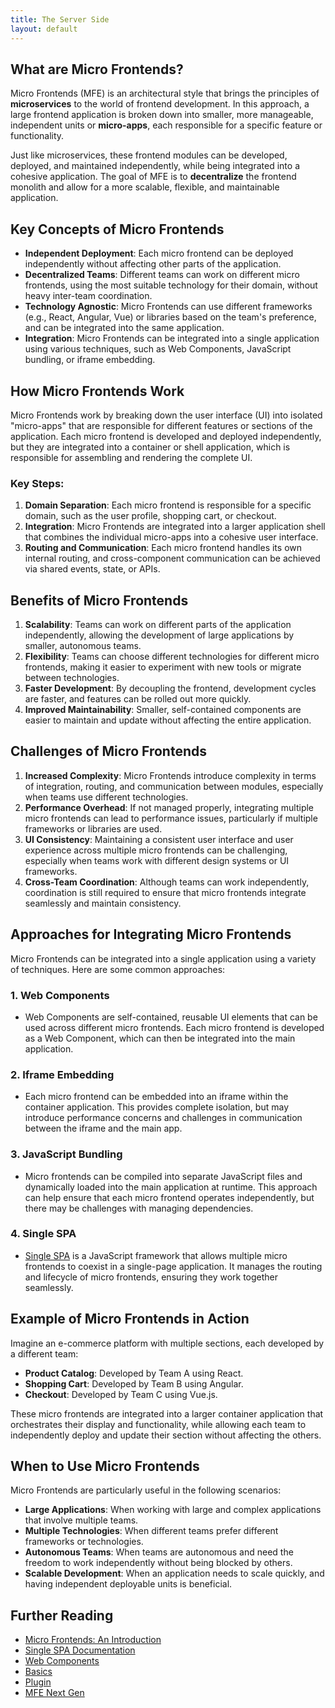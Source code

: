 ```yaml
---
title: The Server Side
layout: default
---
```


## What are Micro Frontends?

Micro Frontends (MFE) is an architectural style that brings the principles of **microservices** to the world of frontend development. In this approach, a large frontend application is broken down into smaller, more manageable, independent units or **micro-apps**, each responsible for a specific feature or functionality.

Just like microservices, these frontend modules can be developed, deployed, and maintained independently, while being integrated into a cohesive application. The goal of MFE is to **decentralize** the frontend monolith and allow for a more scalable, flexible, and maintainable application.

## Key Concepts of Micro Frontends

- **Independent Deployment**: Each micro frontend can be deployed independently without affecting other parts of the application.
- **Decentralized Teams**: Different teams can work on different micro frontends, using the most suitable technology for their domain, without heavy inter-team coordination.
- **Technology Agnostic**: Micro Frontends can use different frameworks (e.g., React, Angular, Vue) or libraries based on the team's preference, and can be integrated into the same application.
- **Integration**: Micro Frontends can be integrated into a single application using various techniques, such as Web Components, JavaScript bundling, or iframe embedding.

## How Micro Frontends Work

Micro Frontends work by breaking down the user interface (UI) into isolated "micro-apps" that are responsible for different features or sections of the application. Each micro frontend is developed and deployed independently, but they are integrated into a container or shell application, which is responsible for assembling and rendering the complete UI.

### Key Steps:
1. **Domain Separation**: Each micro frontend is responsible for a specific domain, such as the user profile, shopping cart, or checkout.
2. **Integration**: Micro Frontends are integrated into a larger application shell that combines the individual micro-apps into a cohesive user interface.
3. **Routing and Communication**: Each micro frontend handles its own internal routing, and cross-component communication can be achieved via shared events, state, or APIs.

## Benefits of Micro Frontends

1. **Scalability**: Teams can work on different parts of the application independently, allowing the development of large applications by smaller, autonomous teams.
2. **Flexibility**: Teams can choose different technologies for different micro frontends, making it easier to experiment with new tools or migrate between technologies.
3. **Faster Development**: By decoupling the frontend, development cycles are faster, and features can be rolled out more quickly.
4. **Improved Maintainability**: Smaller, self-contained components are easier to maintain and update without affecting the entire application.

## Challenges of Micro Frontends

1. **Increased Complexity**: Micro Frontends introduce complexity in terms of integration, routing, and communication between modules, especially when teams use different technologies.
2. **Performance Overhead**: If not managed properly, integrating multiple micro frontends can lead to performance issues, particularly if multiple frameworks or libraries are used.
3. **UI Consistency**: Maintaining a consistent user interface and user experience across multiple micro frontends can be challenging, especially when teams work with different design systems or UI frameworks.
4. **Cross-Team Coordination**: Although teams can work independently, coordination is still required to ensure that micro frontends integrate seamlessly and maintain consistency.

## Approaches for Integrating Micro Frontends

Micro Frontends can be integrated into a single application using a variety of techniques. Here are some common approaches:

### 1. **Web Components**
   - Web Components are self-contained, reusable UI elements that can be used across different micro frontends. Each micro frontend is developed as a Web Component, which can then be integrated into the main application.

### 2. **Iframe Embedding**
   - Each micro frontend can be embedded into an iframe within the container application. This provides complete isolation, but may introduce performance concerns and challenges in communication between the iframe and the main app.

### 3. **JavaScript Bundling**
   - Micro frontends can be compiled into separate JavaScript files and dynamically loaded into the main application at runtime. This approach can help ensure that each micro frontend operates independently, but there may be challenges with managing dependencies.

### 4. **Single SPA**
   - [Single SPA](https://single-spa.js.org/) is a JavaScript framework that allows multiple micro frontends to coexist in a single-page application. It manages the routing and lifecycle of micro frontends, ensuring they work together seamlessly.

## Example of Micro Frontends in Action

Imagine an e-commerce platform with multiple sections, each developed by a different team:

- **Product Catalog**: Developed by Team A using React.
- **Shopping Cart**: Developed by Team B using Angular.
- **Checkout**: Developed by Team C using Vue.js.

These micro frontends are integrated into a larger container application that orchestrates their display and functionality, while allowing each team to independently deploy and update their section without affecting the others.

## When to Use Micro Frontends

Micro Frontends are particularly useful in the following scenarios:
- **Large Applications**: When working with large and complex applications that involve multiple teams.
- **Multiple Technologies**: When different teams prefer different frameworks or technologies.
- **Autonomous Teams**: When teams are autonomous and need the freedom to work independently without being blocked by others.
- **Scalable Development**: When an application needs to scale quickly, and having independent deployable units is beneficial.

## Further Reading

- [Micro Frontends: An Introduction](https://micro-frontends.org/)
- [Single SPA Documentation](https://single-spa.js.org/)
- [Web Components](https://developer.mozilla.org/en-US/docs/Web/Web_Components)
- [Basics](https://martinfowler.com/articles/micro-frontends.html)
- [Plugin](https://webpack.js.org/concepts/module-federation/)
- [MFE Next Gen](https://www.angulararchitects.io/en/blog/import-maps-the-next-evolution-step-for-micro-frontends-article/)